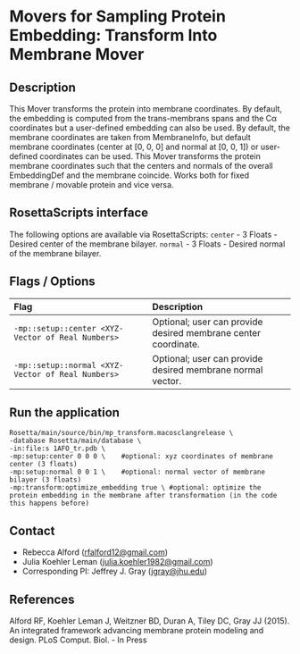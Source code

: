 # Movers for Sampling Protein Embedding: Transform Into Membrane Mover

## Description

This Mover transforms the protein into membrane coordinates. By default, the embedding is computed from the trans-membrans spans and the Cα coordinates but a user-defined embedding can also be used. By default, the membrane coordinates are taken from MembraneInfo, but default membrane coordinates (center at [0, 0, 0] and normal at [0, 0, 1]) or user-defined coordinates can be used. This Mover  transforms the protein membrane coordinates such that the centers and normals of the overall EmbeddingDef and the membrane coincide. Works both for fixed membrane / movable protein and vice versa. 

## RosettaScripts interface

The following options are available via RosettaScripts:
`center` - 3 Floats - Desired center of the membrane bilayer.
`normal` - 3 Floats - Desired normal of the membrane bilayer.

## Flags / Options

|**Flag**|**Description**|
|:-------|:--------------|
|`-mp::setup::center <XYZ-Vector of Real Numbers>` | Optional; user can provide desired membrane center coordinate. |
|`-mp::setup::normal <XYZ-Vector of Real Numbers>` | Optional; user can provide desired membrane normal vector. |

## Run the application

```
Rosetta/main/source/bin/mp_transform.macosclangrelease \
-database Rosetta/main/database \
-in:file:s 1AFO_tr.pdb \
-mp:setup:center 0 0 0 \	#optional: xyz coordinates of membrane center (3 floats)
-mp:setup:normal 0 0 1 \ 	#optional: normal vector of membrane bilayer (3 floats)
-mp:transform:optimize_embedding true \ #optional: optimize the protein embedding in the membrane after transformation (in the code this happens before)
```
## Contact

- Rebecca Alford ([rfalford12@gmail.com](rfalford12@gmail.com))
- Julia Koehler Leman ([julia.koehler1982@gmail.com](julia.koehler1982@gmail.com))
- Corresponding PI: Jeffrey J. Gray ([jgray@jhu.edu](jgray@jhu.edu))

## References

Alford RF, Koehler Leman J, Weitzner BD, Duran A, Tiley DC, Gray JJ (2015). An integrated framework advancing membrane protein modeling and design. PLoS Comput. Biol. - In Press


